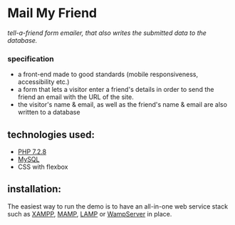 # Mail My Friend

*tell-a-friend form emailer, that also writes the submitted data to the database.*

### specification
- a front-end made to good standards (mobile responsiveness, accessibility etc.)
- a form that lets a visitor enter a friend's details in order to send the friend an email with the URL of the site.
- the visitor's name & email, as well as the friend's name & email are also written to a database

## technologies used:

- [PHP 7.2.8](http://php.net/)
- [MySQL](https://www.mysql.com/)
- CSS with flexbox

## installation:

The easiest way to run the demo is to have an all-in-one web service stack such as [XAMPP](https://www.apachefriends.org/index.html), [MAMP](https://www.mamp.info/en/), [LAMP](https://en.wikipedia.org/wiki/LAMP_(software_bundle)) or [WampServer](http://www.wampserver.com/en/) in place.